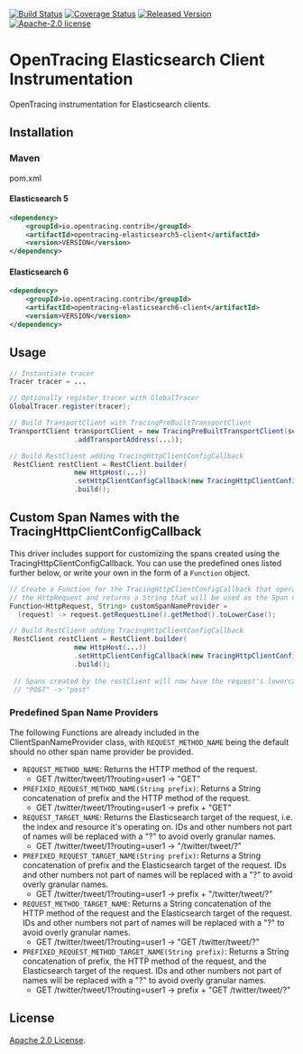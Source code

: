 [![Build Status][ci-img]][ci] [![Coverage Status][cov-img]][cov] [![Released Version][maven-img]][maven] [![Apache-2.0 license](https://img.shields.io/badge/license-Apache%202.0-blue.svg)](https://opensource.org/licenses/Apache-2.0)

# OpenTracing Elasticsearch Client Instrumentation
OpenTracing instrumentation for Elasticsearch clients.

## Installation

### Maven
pom.xml

#### Elasticsearch 5

```xml
<dependency>
    <groupId>io.opentracing.contrib</groupId>
    <artifactId>opentracing-elasticsearch5-client</artifactId>
    <version>VERSION</version>
</dependency>
```

#### Elasticsearch 6

```xml
<dependency>
    <groupId>io.opentracing.contrib</groupId>
    <artifactId>opentracing-elasticsearch6-client</artifactId>
    <version>VERSION</version>
</dependency>
```

## Usage

```java
// Instantiate tracer
Tracer tracer = ...

// Optionally register tracer with GlobalTracer
GlobalTracer.register(tracer);

// Build TransportClient with TracingPreBuiltTransportClient
TransportClient transportClient = new TracingPreBuiltTransportClient(settings)
                .addTransportAddress(...));

// Build RestClient adding TracingHttpClientConfigCallback
 RestClient restClient = RestClient.builder(
                new HttpHost(...))
                .setHttpClientConfigCallback(new TracingHttpClientConfigCallback(tracer))
                .build();


```

## Custom Span Names with the TracingHttpClientConfigCallback
This driver includes support for customizing the spans created using the TracingHttpClientConfigCallback.
You can use the predefined ones listed further below, or write your own in the form of a `Function` object.
```java
// Create a Function for the TracingHttpClientConfigCallback that operates on
// the HttpRequest and returns a String that will be used as the Span name.
Function<HttpRequest, String> customSpanNameProvider =
  (request) -> request.getRequestLine().getMethod().toLowerCase();

// Build RestClient adding TracingHttpClientConfigCallback
 RestClient restClient = RestClient.builder(
                new HttpHost(...))
                .setHttpClientConfigCallback(new TracingHttpClientConfigCallback(tracer, customSpanNameProvider))
                .build();
 
 // Spans created by the restClient will now have the request's lowercase method name as the span name.
 // "POST" -> "post"
```

### Predefined Span Name Providers 
The following Functions are already included in the ClientSpanNameProvider class, with `REQUEST_METHOD_NAME` being the
default should no other span name provider be provided.

* `REQUEST_METHOD_NAME`: Returns the HTTP method of the request.
  * GET /twitter/tweet/1?routing=user1 -> "GET"
* `PREFIXED_REQUEST_METHOD_NAME(String prefix)`: Returns a String concatenation of prefix and the HTTP method of the request.
  * GET /twitter/tweet/1?routing=user1 -> prefix + "GET"
* `REQUEST_TARGET_NAME`: Returns the Elasticsearch target of the request, i.e. the index and resource it's operating on.
IDs and other numbers not part of names will be replaced with a "?" to avoid overly granular names.
  * GET /twitter/tweet/1?routing=user1 -> "/twitter/tweet/?"
* `PREFIXED_REQUEST_TARGET_NAME(String prefix)`: Returns a String concatenation of prefix and the Elasticsearch target of the request.
IDs and other numbers not part of names will be replaced with a "?" to avoid overly granular names.
  * GET /twitter/tweet/1?routing=user1 -> prefix + "/twitter/tweet/?"
* `REQUEST_METHOD_TARGET_NAME`: Returns a String concatenation of the HTTP method of the request and the Elasticsearch target of the request.
IDs and other numbers not part of names will be replaced with a "?" to avoid overly granular names.
  * GET /twitter/tweet/1?routing=user1 -> "GET /twitter/tweet/?"
* `PREFIXED_REQUEST_METHOD_TARGET_NAME(String prefix)`: Returns a String concatenation of prefix, the HTTP method of the request, and
the Elasticsearch target of the request. IDs and other numbers not part of names will be replaced with a "?" to avoid overly granular names.
  * GET /twitter/tweet/1?routing=user1 -> prefix + "GET /twitter/tweet/?"
  
## License

[Apache 2.0 License](./LICENSE).

[ci-img]: https://travis-ci.org/opentracing-contrib/java-elasticsearch-client.svg?branch=master
[ci]: https://travis-ci.org/opentracing-contrib/java-elasticsearch-client
[cov-img]: https://coveralls.io/repos/github/opentracing-contrib/java-elasticsearch-client/badge.svg?branch=master
[cov]: https://coveralls.io/github/opentracing-contrib/java-elasticsearch-client?branch=master
[maven-img]: https://img.shields.io/maven-central/v/io.opentracing.contrib/opentracing-elasticsearch6-client.svg
[maven]: http://search.maven.org/#search%7Cga%7C1%7Copentracing-elasticsearch6-client
